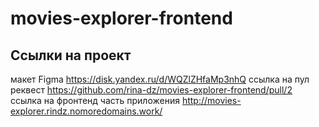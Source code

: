 # movies-explorer-frontend
## Ссылки на проект
макет Figma https://disk.yandex.ru/d/WQZlZHfaMp3nhQ
ссылка на пул реквест https://github.com/rina-dz/movies-explorer-frontend/pull/2
ссылка на фронтенд часть приложения http://movies-explorer.rindz.nomoredomains.work/